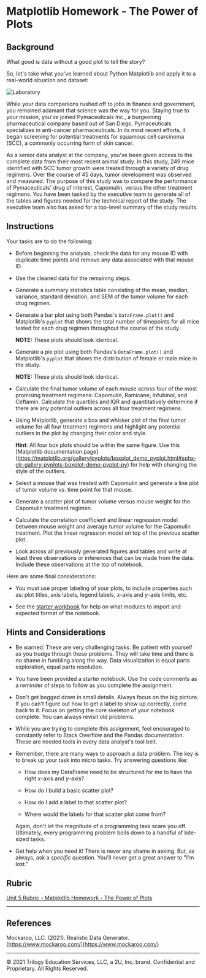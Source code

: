 # Matplotlib Homework - The Power of Plots

## Background

What good is data without a good plot to tell the story?

So, let's take what you've learned about Python Matplotlib and apply it to a real-world situation and dataset:

![Laboratory](Images/Laboratory.jpg)

While your data companions rushed off to jobs in finance and government, you remained adamant that science was the way for you. 
Staying true to your mission, you've joined Pymaceuticals Inc., a burgeoning pharmaceutical company based out of San Diego. 
Pymaceuticals specializes in anti-cancer pharmaceuticals. In its most recent efforts, it began screening for potential treatments 
for squamous cell carcinoma (SCC), a commonly occurring form of skin cancer.

As a senior data analyst at the company, you've been given access to the complete data from their most recent animal study. 
In this study, 249 mice identified with SCC tumor growth were treated through a variety of drug regimens. Over the course of 
45 days, tumor development was observed and measured. The purpose of this study was to compare the performance of Pymaceuticals' 
drug of interest, Capomulin, versus the other treatment regimens. You have been tasked by the executive team to generate all 
of the tables and figures needed for the technical report of the study. The executive team also has asked for a top-level summary 
of the study results.

## Instructions

Your tasks are to do the following:

* Before beginning the analysis, check the data for any mouse ID with duplicate time points and remove any data associated with 
that mouse ID.

* Use the cleaned data for the remaining steps.

* Generate a summary statistics table consisting of the mean, median, variance, standard deviation, and SEM of the tumor volume 
for each drug regimen.

* Generate a bar plot using both Pandas's `DataFrame.plot()` and Matplotlib's `pyplot` that shows the total number of timepoints 
for all mice tested for each drug regimen throughout the course of the study.

    **NOTE:** These plots should look identical.

* Generate a pie plot using both Pandas's `DataFrame.plot()` and Matplotlib's `pyplot` that shows the distribution of female or 
male mice in the study.

    **NOTE:** These plots should look identical.

* Calculate the final tumor volume of each mouse across four of the most promising treatment regimens: Capomulin, Ramicane, 
Infubinol, and Ceftamin. Calculate the quartiles and IQR and quantitatively determine if there are any potential outliers across 
all four treatment regimens.

* Using Matplotlib, generate a box and whisker plot of the final tumor volume for all four treatment regimens and highlight any 
potential outliers in the plot by changing their color and style.

  **Hint**: All four box plots should be within the same figure. Use this [Matplotlib documentation page]
(https://matplotlib.org/gallery/pyplots/boxplot_demo_pyplot.html#sphx-glr-gallery-pyplots-boxplot-demo-pyplot-py) 
for help with changing the style of the outliers.

* Select a mouse that was treated with Capomulin and generate a line plot of tumor volume vs. time point for that mouse.

* Generate a scatter plot of tumor volume versus mouse weight for the Capomulin treatment regimen.

* Calculate the correlation coefficient and linear regression model between mouse weight and average tumor volume for the 
Capomulin treatment. Plot the linear regression model on top of the previous scatter plot.

* Look across all previously generated figures and tables and write at least three observations or inferences that can be 
made from the data. Include these observations at the top of notebook.

Here are some final considerations:

* You must use proper labeling of your plots, to include properties such as: plot titles, axis labels, legend labels, 
_x_-axis and _y_-axis limits, etc.

* See the [starter workbook](Pymaceuticals/pymaceuticals_starter.ipynb) for help on what modules to import and expected 
format of the notebook.

## Hints and Considerations

* Be warned: These are very challenging tasks. Be patient with yourself as you trudge through these problems. They will 
take time and there is no shame in fumbling along the way. Data visualization is equal parts exploration, equal parts 
resolution.

* You have been provided a starter notebook. Use the code comments as a reminder of steps to follow as you complete the 
assignment.

* Don't get bogged down in small details. Always focus on the big picture. If you can't figure out how to get a label to 
show up correctly, come back to it. Focus on getting the core skeleton of your notebook complete. You can always revisit 
old problems.

* While you are trying to complete this assignment, feel encouraged to constantly refer to Stack Overflow and the Pandas 
documentation. These are needed tools in every data analyst's tool belt.

* Remember, there are many ways to approach a data problem. The key is to break up your task into micro tasks. 
Try answering questions like:

  * How does my DataFrame need to be structured for me to have the right _x_-axis and _y_-axis?

  * How do I build a basic scatter plot?

  * How do I add a label to that scatter plot?

  * Where would the labels for that scatter plot come from?

  Again, don't let the magnitude of a programming task scare you off. Ultimately, every programming problem boils down 
to a handful of bite-sized tasks.

* Get help when you need it! There is never any shame in asking. But, as always, ask a _specific_ question. You'll never 
get a great answer to "I'm lost."

## Rubric

[Unit 5 Rubric - Matplotlib Homework - The Power of Plots](https://docs.google.com/document/d/1ZZ0lFGHqKwVdqjTCfynY2FSiswuOMBVi9An7oWeg344/edit?usp=sharing)

- - -

## References

Mockaroo, LLC. (2021). Realistic Data Generator. [https://www.mockaroo.com/](https://www.mockaroo.com/)

- - -

© 2021 Trilogy Education Services, LLC, a 2U, Inc. brand. Confidential and Proprietary. All Rights Reserved.
